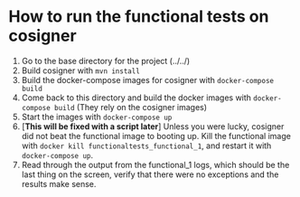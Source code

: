 # How to run the functional tests on cosigner

1. Go to the base directory for the project (../../)
2. Build cosigner with ```mvn install```
3. Build the docker-compose images for cosigner with ```docker-compose build```
4. Come back to this directory and build the docker images with ```docker-compose build``` (They rely on the cosigner images)
5. Start the images with ```docker-compose up```
6. [**This will be fixed with a script later**] Unless you were lucky, cosigner did not beat the functional image to booting up. Kill the functional image with ```docker kill functionaltests_functional_1```, and restart it with ```docker-compose up```.
7. Read through the output from the functional_1 logs, which should be the last thing on the screen, verify that there were no exceptions and the results make sense. 
